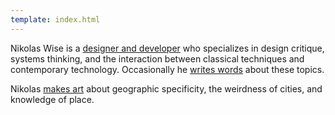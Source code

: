 ```yaml
---
template: index.html
---
```


Nikolas Wise is a [designer and developer](/projects) who specializes in design critique, systems thinking, and the interaction between classical techniques and contemporary technology. Occasionally he [writes words](/texts) about these topics.

Nikolas [makes art](works.nikolas.ws) about geographic specificity, the weirdness of cities, and knowledge of place.